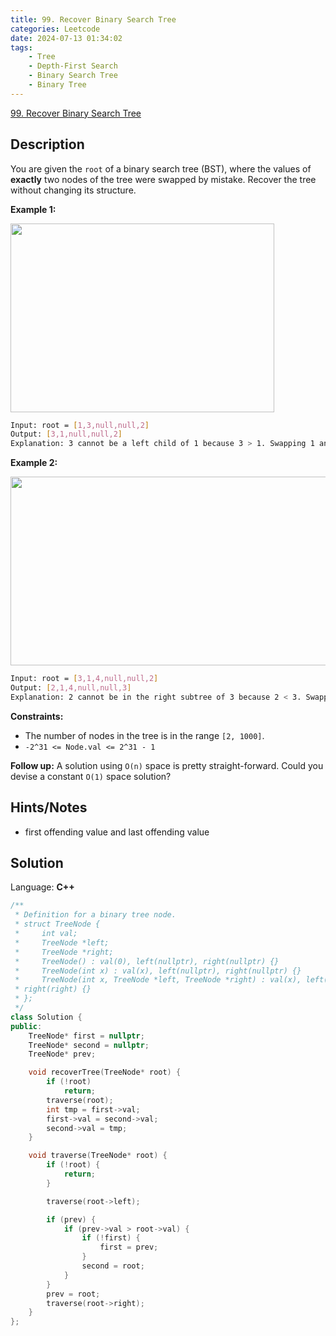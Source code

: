 ```yaml
---
title: 99. Recover Binary Search Tree
categories: Leetcode
date: 2024-07-13 01:34:02
tags:
    - Tree
    - Depth-First Search
    - Binary Search Tree
    - Binary Tree
---
```


[99. Recover Binary Search Tree](https://leetcode.com/problems/recover-binary-search-tree/description/)

## Description

You are given the `root` of a binary search tree (BST), where the values of **exactly** two nodes of the tree were swapped by mistake. Recover the tree without changing its structure.

**Example 1:**

<img alt="" src="https://assets.leetcode.com/uploads/2020/10/28/recover1.jpg" style="width: 422px; height: 302px;">

```bash
Input: root = [1,3,null,null,2]
Output: [3,1,null,null,2]
Explanation: 3 cannot be a left child of 1 because 3 > 1. Swapping 1 and 3 makes the BST valid.
```

**Example 2:**

<img alt="" src="https://assets.leetcode.com/uploads/2020/10/28/recover2.jpg" style="width: 581px; height: 302px;">

```bash
Input: root = [3,1,4,null,null,2]
Output: [2,1,4,null,null,3]
Explanation: 2 cannot be in the right subtree of 3 because 2 < 3. Swapping 2 and 3 makes the BST valid.
```

**Constraints:**

- The number of nodes in the tree is in the range `[2, 1000]`.
- `-2^31 <= Node.val <= 2^31 - 1`

**Follow up:**  A solution using `O(n)` space is pretty straight-forward. Could you devise a constant `O(1)` space solution?

## Hints/Notes

- first offending value and last offending value

## Solution

Language: **C++**

```C++
/**
 * Definition for a binary tree node.
 * struct TreeNode {
 *     int val;
 *     TreeNode *left;
 *     TreeNode *right;
 *     TreeNode() : val(0), left(nullptr), right(nullptr) {}
 *     TreeNode(int x) : val(x), left(nullptr), right(nullptr) {}
 *     TreeNode(int x, TreeNode *left, TreeNode *right) : val(x), left(left),
 * right(right) {}
 * };
 */
class Solution {
public:
    TreeNode* first = nullptr;
    TreeNode* second = nullptr;
    TreeNode* prev;

    void recoverTree(TreeNode* root) {
        if (!root)
            return;
        traverse(root);
        int tmp = first->val;
        first->val = second->val;
        second->val = tmp;
    }

    void traverse(TreeNode* root) {
        if (!root) {
            return;
        }

        traverse(root->left);

        if (prev) {
            if (prev->val > root->val) {
                if (!first) {
                    first = prev;
                }
                second = root;
            }
        }
        prev = root;
        traverse(root->right);
    }
};
```
